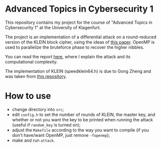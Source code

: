 
# Advanced Topics in Cybersecurity 1

This repository contains my project for the course of "Advanced Topics in Cybersecurity 1" at the University of Klagenfurt.

The project is an implementation of a differential attack on a round-reduced version of the KLEIN block cipher, using the ideas of [this paper](https://eprint.iacr.org/2014/090).
OpenMP is used to parallelize the bruteforce phase to recover the higher nibbles.

You can read the report [here](report.pdf), where I explain the attack and its computational complexity.

The implementation of KLEIN (speedklein64.h) is due to Gong Zheng and was taken from [this repository](https://github.com/GongZheng/KLEIN).

# How to use

- change directory into `src`;
- edit `config.h` to set the number of rounds of KLEIN, the master key, and whether or not you want the key to be printed when running the attack (useful if `random_key` is turned on);
- adjust the `Makefile` according to the way you want to compile (if you don't have/want OpenMP, just remove `-fopenmp`);
- make and run `attack`.
